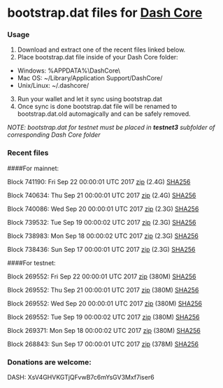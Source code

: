 # bootstrap.dat files for [Dash Core](https://www.dash.org)

### Usage

1. Download and extract one of the recent files linked below.
2. Place bootstrap.dat file inside of your Dash Core folder:
 - Windows: %APPDATA%\DashCore\
 - Mac OS: ~/Library/Application Support/DashCore/
 - Unix/Linux: ~/.dashcore/
3. Run your wallet and let it sync using bootstrap.dat
4. Once sync is done bootstrap.dat file will be renamed to bootstrap.dat.old automagically and can be safely removed.

_NOTE: bootstrap.dat for testnet must be placed in **testnet3** subfolder of corresponding Dash Core folder_

### Recent files

####For mainnet:

Block 741190: Fri Sep 22 00:00:01 UTC 2017 [zip](https://transfer.sh/9WYpX/bootstrap.dat.20170922.zip) (2.4G) [SHA256](https://transfer.sh/IH14S/sha256.txt)

Block 740634: Thu Sep 21 00:00:01 UTC 2017 [zip](https://transfer.sh/K7yCR/bootstrap.dat.20170921.zip) (2.4G) [SHA256](https://transfer.sh/hDYCk/sha256.txt)

Block 740086: Wed Sep 20 00:00:01 UTC 2017 [zip](https://transfer.sh/DH99k/bootstrap.dat.20170920.zip) (2.3G) [SHA256](https://transfer.sh/FnNjj/sha256.txt)

Block 739532: Tue Sep 19 00:00:02 UTC 2017 [zip](https://transfer.sh/dTC0d/bootstrap.dat.20170919.zip) (2.3G) [SHA256](https://transfer.sh/IDPtu/sha256.txt)

Block 738983: Mon Sep 18 00:00:02 UTC 2017 [zip](https://transfer.sh/7Cj8P/bootstrap.dat.20170918.zip) (2.3G) [SHA256](https://transfer.sh/IsQIK/sha256.txt)

Block 738436: Sun Sep 17 00:00:01 UTC 2017 [zip](https://transfer.sh/g4lAJ/bootstrap.dat.20170917.zip) (2.3G) [SHA256](https://transfer.sh/YmdCP/sha256.txt)

####For testnet:

Block 269552: Fri Sep 22 00:00:01 UTC 2017 [zip](https://transfer.sh/HZlUZ/bootstrap.dat.20170922.zip) (380M) [SHA256](https://transfer.sh/jleiv/sha256.txt)

Block 269552: Thu Sep 21 00:00:01 UTC 2017 [zip](https://transfer.sh/pMtpS/bootstrap.dat.20170921.zip) (380M) [SHA256](https://transfer.sh/aQ5iN/sha256.txt)

Block 269552: Wed Sep 20 00:00:01 UTC 2017 [zip](https://transfer.sh/AdAS8/bootstrap.dat.20170920.zip) (380M) [SHA256](https://transfer.sh/nEJw5/sha256.txt)

Block 269552: Tue Sep 19 00:00:02 UTC 2017 [zip](https://transfer.sh/KTJDV/bootstrap.dat.20170919.zip) (380M) [SHA256](https://transfer.sh/qOFYM/sha256.txt)

Block 269371: Mon Sep 18 00:00:02 UTC 2017 [zip](https://transfer.sh/pl3Vr/bootstrap.dat.20170918.zip) (380M) [SHA256](https://transfer.sh/qD8Fi/sha256.txt)

Block 268843: Sun Sep 17 00:00:01 UTC 2017 [zip](https://transfer.sh/KfVlB/bootstrap.dat.20170917.zip) (378M) [SHA256](https://transfer.sh/11FdUu/sha256.txt)

### Donations are welcome:

DASH: XsV4GHVKGTjQFvwB7c6mYsGV3Mxf7iser6
